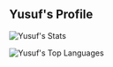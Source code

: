 <h2 align="left">Yusuf's Profile</h2>

<div align="">

![Yusuf's Stats](https://github-readme-stats.vercel.app/api?username=yusufbuyukbirer&theme=radical&show_icons=true&hide_border=true&count_private=true)  

![Yusuf's Top Languages](https://github-readme-stats.vercel.app/api/top-langs/?username=yusufbuyukbirer&theme=radical&show_icons=true&hide_border=true&layout=compact)

</div>
